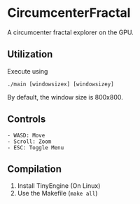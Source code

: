 # CircumcenterFractal

A circumcenter fractal explorer on the GPU.

## Utilization

Execute using

    ./main [windowsizex] [windowsizey]

By default, the window size is 800x800.

## Controls

    - WASD: Move
    - Scroll: Zoom
    - ESC: Toggle Menu

## Compilation

1. Install TinyEngine (On Linux)
2. Use the Makefile (`make all`)
